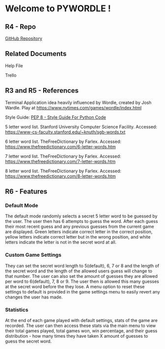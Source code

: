 # Welcome to PYWORDLE !

## R4 - Repo
[GitHub Repository](https://github.com/CallumRowston/CallumRowston_T1A3)

## Related Documents

Help File

Trello

## R3 and R5 - References

Terminal Application idea heavily influenced by Wordle, created by Josh Wardle. Play at https://www.nytimes.com/games/wordle/index.html

Style Guide: [PEP 8 - Style Guide For Python Code](https://peps.python.org/pep-0008/)

5 letter word list. Stanford University Computer Science Facility. Accessed: https://www-cs-faculty.stanford.edu/~knuth/sgb-words.txt

6 letter word list. TheFreeDictionary by Farlex. Accessed: https://www.thefreedictionary.com/6-letter-words.htm

7 letter word list. TheFreeDictionary by Farlex. Accessed: https://www.thefreedictionary.com/7-letter-words.htm

8 letter word list. TheFreeDictionary by Farlex. Accessed: https://www.thefreedictionary.com/8-letter-words.htm

## R6 - Features

### Default Mode

The default mode randomly selects a secret 5 letter word to be guessed by the user. The user then has 6 attempts to guess the word. After each guess their most recent guess and any previous guesses from the current game are displayed. Green letters indicate correct letter in the correct position, yellow letters indicate correct letter but in the wrong position, and white letters indicate the letter is not in the secret word at all.

### Custom Game Settings

They can set the secret word length to 5(default), 6, 7 or 8 and the length of the secret word and the length of the allowed users guess will change to that number. The user can also set the amount of guesses they are allowed per word to 6(default), 7, 8 or 9. The user then is allowed this many guesses at the secret word before the they lose. A menu option to reset these settings to default is provided in the game settings menu to easily revert any changes the user has made.

### Statistics

At the end of each game played with default settings, stats of the game are recorded. The user can then access these stats via the main menu to view their total games played, total games won, win percentage, and their guess distribution - how many times they have taken X amount of guesses to guess the secret word.

